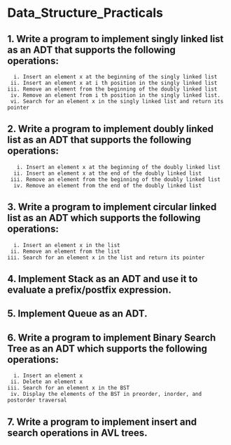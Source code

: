 # Data_Structure_Practicals

## 1. Write a program to implement singly linked list as an ADT that supports the following operations:
      i. Insert an element x at the beginning of the singly linked list
     ii. Insert an element x at i th position in the singly linked list
    iii. Remove an element from the beginning of the doubly linked list
     iv. Remove an element from i th position in the singly linked list.
     vi. Search for an element x in the singly linked list and return its pointer
   
## 2. Write a program to implement doubly linked list as an ADT that supports the following operations:
       i. Insert an element x at the beginning of the doubly linked list
      ii. Insert an element x at the end of the doubly linked list
     iii. Remove an element from the beginning of the doubly linked list
      iv. Remove an element from the end of the doubly linked list
   
## 3. Write a program to implement circular linked list as an ADT which supports the following operations:
      i. Insert an element x in the list
     ii. Remove an element from the list
    iii. Search for an element x in the list and return its pointer
   
## 4. Implement Stack as an ADT and use it to evaluate a prefix/postfix expression.
   
## 5. Implement Queue as an ADT.
    
## 6. Write a program to implement Binary Search Tree as an ADT which supports the following operations:
      i. Insert an element x
     ii. Delete an element x
    iii. Search for an element x in the BST 
     iv. Display the elements of the BST in preorder, inorder, and postorder traversal

## 7. Write a program to implement insert and search operations in AVL trees.
